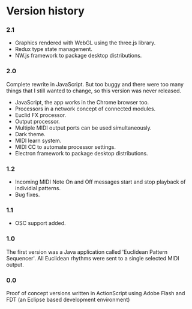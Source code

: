 # Version history

### 2.1

- Graphics rendered with WebGL using the three.js library.
- Redux type state management.
- NW.js framework to package desktop distributions.

### 2.0

Complete rewrite in JavaScript. But too buggy and there were too many things that I still wanted to change, so this version was never released.

- JavaScript, the app works in the Chrome browser too.
- Processors in a network concept of connected modules.
- Euclid FX processor.
- Output processor.
- Multiple MIDI output ports can be used simultaneously.
- Dark theme.
- MIDI learn system.
- MIDI CC to automate processor settings.
- Electron framework to package desktop distributions.

### 1.2

- Incoming MIDI Note On and Off messages start and stop playback of individial patterns. 
- Bug fixes.

### 1.1

- OSC support added.

### 1.0

The first version was a Java application called 'Euclidean Pattern Sequencer'. All Euclidean rhythms were sent to a single selected MIDI output.

### 0.0

Proof of concept versions written in ActionScript using Adobe Flash and FDT (an Eclipse based development environment)

